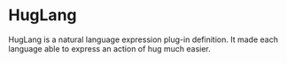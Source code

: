 # HugLang
HugLang is a natural language expression plug-in definition. It made each language able to express an action of hug much easier.
